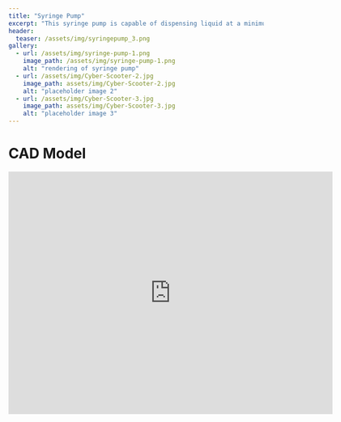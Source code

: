 ```yaml
---
title: "Syringe Pump"
excerpt: "This syringe pump is capable of dispensing liquid at a minimum rate of 1 uL/min and maximum rate of 10 uL/min."
header:
  teaser: /assets/img/syringepump_3.png
gallery:
  - url: /assets/img/syringe-pump-1.png
    image_path: /assets/img/syringe-pump-1.png
    alt: "rendering of syringe pump"
  - url: /assets/img/Cyber-Scooter-2.jpg
    image_path: assets/img/Cyber-Scooter-2.jpg
    alt: "placeholder image 2"
  - url: /assets/img/Cyber-Scooter-3.jpg
    image_path: assets/img/Cyber-Scooter-3.jpg
    alt: "placeholder image 3"
---
```


# CAD Model
<iframe src="https://vanderbilt643.autodesk360.com/shares/public/SH512d4QTec90decfa6ef16dcecf6fddeab5?mode=embed" width="640" height="480" allowfullscreen="true" webkitallowfullscreen="true" mozallowfullscreen="true"  frameborder="0"></iframe>

